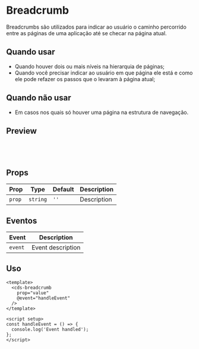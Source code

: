 # Breadcrumb

Breadcrumbs são utilizados para indicar ao usuário o caminho percorrido entre as páginas de uma aplicação até se checar na página atual.

## Quando usar

- Quando houver dois ou mais níveis na hierarquia de páginas;
- Quando você precisar indicar ao usuário em que página ele está e como ele pode refazer os passos que o levaram à página atual;

## Quando não usar

- Em casos nos quais só houver uma página na estrutura de navegação.

## Preview

<script setup>
import Breadcrumb from '@/components/Breadcrumb.vue';

const handleClick = () => {
  console.log('Component interaction');
};
</script>

<div class="demo-container">
  <Breadcrumb />
</div>

## Props

| Prop | Type | Default | Description |
|------|------|---------|-------------|
| `prop` | `string` | `''` | Description |

## Eventos

| Event | Description |
|-------|-------------|
| `event` | Event description |

## Uso

```vue
<template>
  <cds-breadcrumb
    prop="value"
    @event="handleEvent"
  />
</template>

<script setup>
const handleEvent = () => {
  console.log('Event handled');
};
</script>
```

<style scoped>
.demo-container {
  padding: 20px;
  border: 1px solid var(--vp-c-border);
  border-radius: 8px;
  margin: 16px 0;
}
</style>